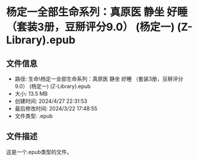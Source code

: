 ﻿# 杨定一全部生命系列：真原医 静坐 好睡 （套装3册，豆掰评分9.0） (杨定一) (Z-Library).epub

## 文件信息
- 路径: 生命\杨定一全部生命系列：真原医 静坐 好睡 （套装3册，豆掰评分9.0） (杨定一) (Z-Library).epub
- 大小: 13.5 MB
- 创建时间: 2024/4/27 22:31:53
- 最后修改时间: 2024/3/22 17:48:55
- 文件类型: .epub

## 文件描述
这是一个.epub类型的文件。


